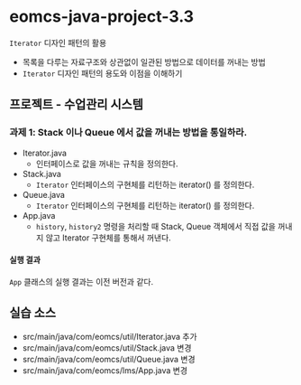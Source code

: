 # eomcs-java-project-3.3

`Iterator` 디자인 패턴의 활용

- 목록을 다루는 자료구조와 상관없이 일관된 방법으로 데이터를 꺼내는 방법
- `Iterator` 디자인 패턴의 용도와 이점을 이해하기

  
## 프로젝트 - 수업관리 시스템  

### 과제 1: Stack 이나 Queue 에서 값을 꺼내는 방법을 통일하라.

- Iterator.java
    - 인터페이스로 값을 꺼내는 규칙을 정의한다.
- Stack.java
    - `Iterator` 인터페이스의 구현체를 리턴하는 iterator() 를 정의한다.
- Queue.java
    - `Iterator` 인터페이스의 구현체를 리턴하는 iterator() 를 정의한다.
- App.java
    - `history`, `history2` 명령을 처리할 때 Stack, Queue 객체에서 직접 값을 꺼내지 않고 Iterator 구현체를 통해서 꺼낸다.

#### 실행 결과

`App` 클래스의 실행 결과는 이전 버전과 같다.

## 실습 소스

- src/main/java/com/eomcs/util/Iterator.java 추가
- src/main/java/com/eomcs/util/Stack.java 변경
- src/main/java/com/eomcs/util/Queue.java 변경
- src/main/java/com/eomcs/lms/App.java 변경



